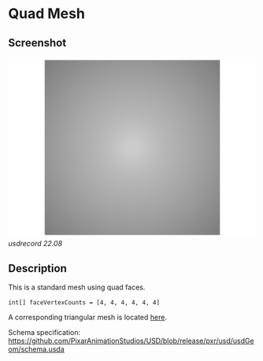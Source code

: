 # Quad Mesh

## Screenshot

![screenshot](./screenshots/quads_usdrecord_22.08.png)
_usdrecord 22.08_

## Description

This is a standard mesh using quad faces.

```usda
int[] faceVertexCounts = [4, 4, 4, 4, 4, 4]
```

A corresponding triangular mesh is located [here](../triangled_mesh/).

Schema specification: <https://github.com/PixarAnimationStudios/USD/blob/release/pxr/usd/usdGeom/schema.usda>
